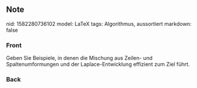## Note
nid: 1582280736102
model: LaTeX
tags: Algorithmus, aussortiert
markdown: false

### Front
Geben Sie Beispiele, in denen die Mischung aus Zeilen- und Spaltenumformungen und der Laplace-Entwicklung<span> effizient zum Ziel führt.</span>

### Back

